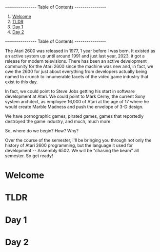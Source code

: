 ---------------- Table of Contents ---------------- 

1. [Welcome](#welcome)
2. [TLDR](#tldr)
3. [Day 1](#day1)
4. [Day 2](#day2)

---------------- Table of Contents ---------------- 

The Atari 2600 was released in 1977, 1 year before I was born. It existed as an active system up until around 1991 and just last year, 2023, it got a release for modern televisions. There has been an active development community for the Atari 2600 since the machine was new and, in fact, we owe the 2600 for just about everything from developers actually being named to crunch to innumerable facets of the video game industry that exist to this day. 

In fact, we could point to Steve Jobs getting his start in software development at Atari. We could point to Mark Cerny, the current Sony system architect, as employee 16,000 of Atari at the age of 17 where he would create Marble Madness and push the envelope of 3-D design. 

We have pornographic games, pirated games, games that reportedly destroyed the game industry, and much, much more. 

So, where do we begin? How? Why?

Over the course of the semester, i'll be bringing you through not only the history of Atari 2600 programming, but the language it used for development -- Assembly 6502. We will be "chasing the beam" all semester. So get ready!
# <a id = "welcome"></a>Welcome


# <a id = "tldr"></a>TLDR

# <a id = "day1"></a>Day 1

# <a id = "today"></a>Day 2

